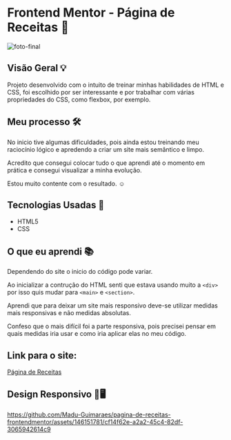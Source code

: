 # Frontend Mentor - Página de Receitas 📖

![foto-final](https://github.com/Madu-Guimaraes/pagina-de-receitas-frontendmentor/assets/146151781/fe308cec-80f0-453d-bedc-b15e192596cd)

## Visão Geral 💡

Projeto desenvolvido com o intuito de treinar minhas habilidades de HTML e  CSS, foi escolhido por ser interessante e por trabalhar com várias propriedades do CSS, como flexbox, por exemplo.

## Meu processo 🛠️

No inicio tive algumas dificuldades, pois ainda estou treinando meu raciocínio lógico e apredendo a criar um site mais semântico e limpo. 

Acredito que consegui colocar tudo o que aprendi até o momento em prática e consegui visualizar a minha evolução.

Estou muito contente com o resultado. ☺️

## Tecnologias Usadas 📌

- HTML5
- CSS

## O que eu aprendi 📚

Dependendo do site o inicio do código pode variar.

Ao inicializar a contrução do HTML senti que estava usando muito a ```<div>``` por isso quis mudar para ```<main>```  e  ```<section>```. 

Aprendi que para deixar um  site mais responsivo deve-se utilizar medidas mais responsivas e não medidas absolutas. 

Confeso que o mais difícil foi a parte responsiva, pois precisei pensar em quais medidas iria usar e como iria aplicar elas no meu código.

## Link para o site: 

[Página de Receitas](https://madu-guimaraes.github.io/pagina-de-receitas-frontendmentor/)

## Design Responsivo 📱🖥️

https://github.com/Madu-Guimaraes/pagina-de-receitas-frontendmentor/assets/146151781/cf14f62e-a2a2-45c4-82df-3065942614c9
